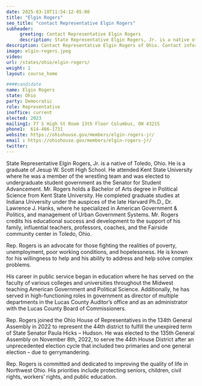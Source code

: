 ```yaml
---
date: 2025-03-10T11:54:12-05:00
title: "Elgin Rogers"
seo_title: "contact Representative Elgin Rogers"
subheader:
     greeting: Contact Representative Elgin Rogers
     description: State Representative Elgin Rogers, Jr. is a native of Toledo, Ohio. He is a graduate of Jesup W. Scott High School. He attended Kent State University where he was a member of the wrestling team and was elected to undergraduate student government as the Senator for Student Advancement.
description: Contact Representative Elgin Rogers of Ohio. Contact information for Elgin Rogers includes email address, phone number, and mailing address.
image: elgin-rogers.jpeg
video:
url: /states/ohio/elgin-rogers/
weight: 1
layout: course_home

####candidate
name: Elgin Rogers
state: Ohio
party: Democratic
role: Representative
inoffice: current
elected: 2023
mailing1: 77 S High St Room 13th Floor Columbus, OH 43215
phone1:  614-466-1731
website: https://ohiohouse.gov/members/elgin-rogers-jr/
email : https://ohiohouse.gov/members/elgin-rogers-jr/
twitter: 
---
```

State Representative Elgin Rogers, Jr. is a native of Toledo, Ohio. He is a graduate of Jesup W. Scott High School. He attended Kent State University where he was a member of the wrestling team and was elected to undergraduate student government as the Senator for Student Advancement. Mr. Rogers holds a Bachelor of Arts degree in Political Science from Kent State University. He completed graduate studies at Indiana University under the auspices of the late Harvard Ph.D., Dr. Lawrence J. Hanks, where he specialized in American Government & Politics, and management of Urban Government Systems. Mr. Rogers credits his educational success and development to the support of his family, influential teachers, professors, coaches, and the Fairside community center in Toledo, Ohio.

Rep. Rogers is an advocate for those fighting the realities of poverty, unemployment, poor working conditions, and hopelessness. He is known for his willingness to help and his ability to address and help solve complex problems.

His career in public service began in education where he has served on the faculty of various colleges and universities throughout the Midwest teaching American Government and Political Science. Additionally, he has served in high-functioning roles in government as director of multiple departments in the Lucas County Auditor’s office and as an administrator with the Lucas County Board of Commissioners.

Rep. Rogers joined the Ohio House of Representatives in the 134th General Assembly in 2022 to represent the 44th district to fulfill the unexpired term of State Senator Paula Hicks – Hudson. He was elected to the 135th General Assembly on November 8th, 2022, to serve the 44th House District after an unprecedented election cycle that included two primaries and one general election – due to gerrymandering.

Rep. Rogers is committed and dedicated to improving the quality of life in Northwest Ohio. His priorities include protecting seniors, children, civil rights, workers’ rights, and public education.
